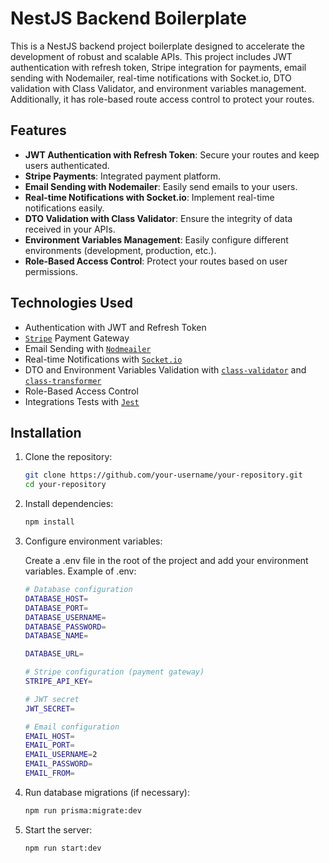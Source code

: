 # NestJS Backend Boilerplate

This is a NestJS backend project boilerplate designed to accelerate the development of robust and scalable APIs. This project includes JWT authentication with refresh token, Stripe integration for payments, email sending with Nodemailer, real-time notifications with Socket.io, DTO validation with Class Validator, and environment variables management. Additionally, it has role-based route access control to protect your routes.

## Features

- **JWT Authentication with Refresh Token**: Secure your routes and keep users authenticated.
- **Stripe Payments**: Integrated payment platform.
- **Email Sending with Nodemailer**: Easily send emails to your users.
- **Real-time Notifications with Socket.io**: Implement real-time notifications easily.
- **DTO Validation with Class Validator**: Ensure the integrity of data received in your APIs.
- **Environment Variables Management**: Easily configure different environments (development, production, etc.).
- **Role-Based Access Control**: Protect your routes based on user permissions.

## Technologies Used

- Authentication with JWT and Refresh Token
- [`Stripe`](https://docs.stripe.com/api) Payment Gateway
- Email Sending with [`Nodmeailer`](https://nodemailer.com/)
- Real-time Notifications with [`Socket.io`](https://socket.io/)
- DTO and Environment Variables Validation with [`class-validator`](https://github.com/typestack/class-validator) and [`class-transformer`](https://github.com/typestack/class-transformer)
- Role-Based Access Control
- Integrations Tests with [`Jest`](https://jestjs.io/)

## Installation

1. Clone the repository:
   ```sh
   git clone https://github.com/your-username/your-repository.git
   cd your-repository
   ```

2. Install dependencies:
    ```sh
    npm install
    ```

3. Configure environment variables:
  
    Create a .env file in the root of the project and add your environment variables. Example of .env:
  
    ```sh
    # Database configuration
    DATABASE_HOST=
    DATABASE_PORT=
    DATABASE_USERNAME=
    DATABASE_PASSWORD=
    DATABASE_NAME=

    DATABASE_URL=

    # Stripe configuration (payment gateway)
    STRIPE_API_KEY=

    # JWT secret
    JWT_SECRET=

    # Email configuration
    EMAIL_HOST=
    EMAIL_PORT=
    EMAIL_USERNAME=2
    EMAIL_PASSWORD=
    EMAIL_FROM=
    ```

4. Run database migrations (if necessary):
    ```sh
    npm run prisma:migrate:dev
    ```

5. Start the server:
      ```sh
      npm run start:dev
      ```
